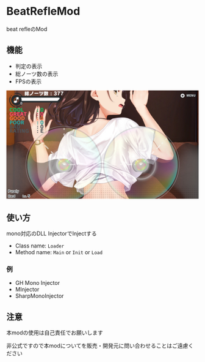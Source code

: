 # BeatRefleMod

beat refleのMod

## 機能
- 判定の表示
- 総ノーツ数の表示
- FPSの表示

![screenshot](images/screenshot.jpg)

## 使い方

mono対応のDLL InjectorでInjectする

- Class name: `Loader`
- Method name: `Main` or `Init` or `Load`

### 例
- GH Mono Injector
- MInjector
- SharpMonoInjector

## 注意

本modの使用は自己責任でお願いします

非公式ですので本modについてを販売・開発元に問い合わせることはご遠慮ください
